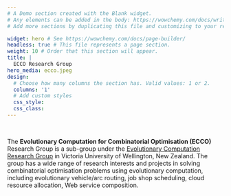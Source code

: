 ```yaml
---
# A Demo section created with the Blank widget.
# Any elements can be added in the body: https://wowchemy.com/docs/writing-markdown-latex/
# Add more sections by duplicating this file and customizing to your requirements.

widget: hero # See https://wowchemy.com/docs/page-builder/
headless: true # This file represents a page section.
weight: 10 # Order that this section will appear.
title: |
  ECCO Research Group
hero_media: ecco.jpeg
design:
  # Choose how many columns the section has. Valid values: 1 or 2.
  columns: '1'
  # Add custom styles
  css_style:
  css_class:
---
```


<br>

The **Evolutionary Computation for Combinatorial Optimisation (ECCO)** Research Group is a sub-group under the <a href="https://ecs.victoria.ac.nz/Groups/ECRG/">Evolutionary Computation Research Group</a> in Victoria University of Wellington, New Zealand. The group has a wide range of research interests and projects in solving combinatorial optimisation problems using evolutionary computation, including evolutionary vehicle/arc routing, job shop scheduling, cloud resource allocation, Web service composition.

<!-- The **Wowchemy Research Group** has been a center of excellence for Artificial Intelligence research, teaching, and practice since its founding in 2016. -->

